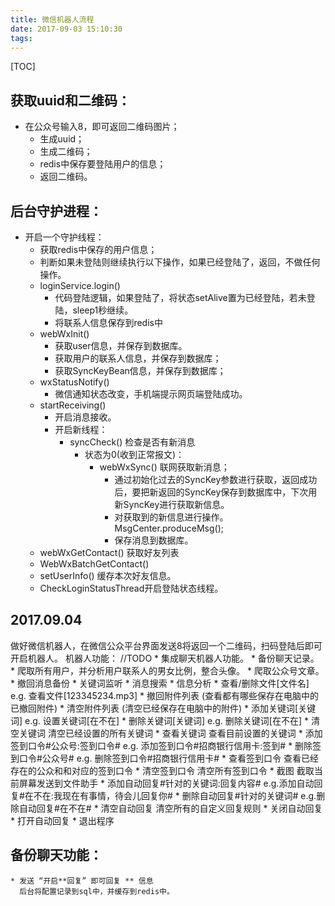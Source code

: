 ```yaml
---
title: 微信机器人流程
date: 2017-09-03 15:10:30
tags:
---
```


[TOC]

## 获取uuid和二维码：
  * 在公众号输入8，即可返回二维码图片；
    * 生成uuid；
    * 生成二维码；
    * redis中保存要登陆用户的信息；
    * 返回二维码。

## 后台守护进程：
  * 开启一个守护线程：
    * 获取redis中保存的用户信息；
    * 判断如果未登陆则继续执行以下操作，如果已经登陆了，返回，不做任何操作。
    * loginService.login()
      * 代码登陆逻辑，如果登陆了，将状态setAlive置为已经登陆，若未登陆，sleep1秒继续。
      * 将联系人信息保存到redis中
    * webWxInit()
      * 获取user信息，并保存到数据库。
      * 获取用户的联系人信息，并保存到数据库；
      * 获取SyncKeyBean信息，并保存到数据库；
    * wxStatusNotify()
      * 微信通知状态改变，手机端提示网页端登陆成功。
    * startReceiving()
      * 开启消息接收。
      * 开启新线程：
        * syncCheck() 检查是否有新消息
          * 状态为0(收到正常报文)：
            * webWxSync() 联网获取新消息；
              * 通过初始化过去的SyncKey参数进行获取，返回成功后，要把新返回的SyncKey保存到数据库中，下次用新SyncKey进行获取新信息。
              * 对获取到的新信息进行操作。 MsgCenter.produceMsg();
              * 保存消息到数据库。
    * webWxGetContact() 获取好友列表
    * WebWxBatchGetContact()
    * setUserInfo() 缓存本次好友信息。
    * CheckLoginStatusThread开启登陆状态线程。



##  2017.09.04
  做好微信机器人，在微信公众平台界面发送8将返回一个二维码，扫码登陆后即可开启机器人。
  机器人功能： //TODO
    * 集成聊天机器人功能。
    * 备份聊天记录。
    * 爬取所有用户，并分析用户联系人的男女比例，整合头像。
    * 爬取公众号文章。
    * 撤回消息备份
    * 关键词监听
    * 消息搜索
    * 信息分析
    * 查看/删除文件[文件名] e.g. 查看文件[123345234.mp3]
    * 撤回附件列表 (查看都有哪些保存在电脑中的已撤回附件)
    * 清空附件列表 (清空已经保存在电脑中的附件)
    * 添加关键词[关键词] e.g. 设置关键词[在不在]
    * 删除关键词[关键词] e.g. 删除关键词[在不在]
    * 清空关键词 清空已经设置的所有关键词
    * 查看关键词 查看目前设置的关键词
    * 添加签到口令#公众号:签到口令# e.g. 添加签到口令#招商银行信用卡:签到#
    * 删除签到口令#公众号# e.g. 删除签到口令#招商银行信用卡#
    * 查看签到口令 查看已经存在的公众和和对应的签到口令
    * 清空签到口令 清空所有签到口令
    * 截图 截取当前屏幕发送到文件助手
    * 添加自动回复#针对的关键词:回复内容# e.g.添加自动回复#在不在:我现在有事情，待会儿回复你#
    * 删除自动回复#针对的关键词# e.g.删除自动回复#在不在#
    * 清空自动回复 清空所有的自定义回复规则
    * 关闭自动回复
    * 打开自动回复
    * 退出程序





## 备份聊天功能：
    * 发送 “开启**回复” 即可回复 ** 信息
      后台将配置记录到sql中，并缓存到redis中。
